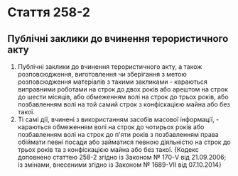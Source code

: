 Cтаття 258-2
====
Публічні заклики до вчинення терористичного акту
----
1. Публічні заклики до вчинення терористичного акту, а також розповсюдження, виготовлення чи зберігання з метою розповсюдження матеріалів з такими закликами -
караються виправними роботами на строк до двох років або арештом на строк до шести місяців, або обмеженням волі на строк до трьох років, або позбавленням волі на той самий строк з конфіскацією майна або без такої.
2. Ті самі дії, вчинені з використанням засобів масової інформації, -
караються обмеженням волі на строк до чотирьох років або позбавленням волі на строк до п'яти років з позбавленням права обіймати певні посади або займатися певною діяльністю на строк до трьох років та з конфіскацією майна або без такої.
{Кодекс доповнено статтею 258-2 згідно із Законом № 170-V від 21.09.2006; із змінами, внесеними згідно із Законом № 1689-VII від 07.10.2014}
